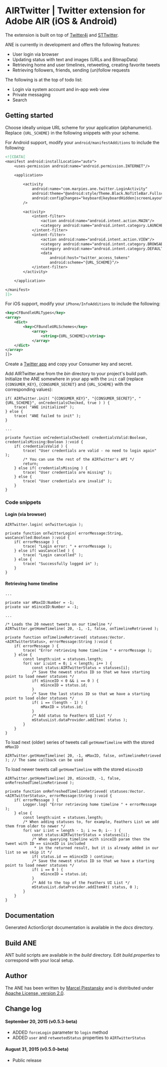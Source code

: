 # AIRTwitter | Twitter extension for Adobe AIR (iOS & Android)

The extension is built on top of [Twitter4j](http://twitter4j.org/en/index.html) and [STTwitter](https://github.com/nst/STTwitter).

ANE is currently in development and offers the following features:
* User login via browser
* Updating status with text and images (URLs and BitmapData)
* Retrieving home and user timelines, retweeting, creating favorite tweets
* Retrieving followers, friends, sending (un)follow requests

The following is at the top of todo list:
* Login via system account and in-app web view
* Private messaging
* Search

## Getting started

Choose ideally unique URL scheme for your application (alphanumeric). Replace `{URL_SCHEME}` in the following snippets with your scheme.

For Android support, modify your `android/manifestAdditions` to include the following:

```xml
<![CDATA[
<manifest android:installLocation="auto">
    <uses-permission android:name="android.permission.INTERNET"/>
    
    <application>

        <activity 
            android:name="com.marpies.ane.twitter.LoginActivity"
            android:theme="@android:style/Theme.Black.NoTitleBar.Fullscreen"
            android:configChanges="keyboard|keyboardHidden|screenLayout|screenSize|orientation"
        />

        <activity> 
            <intent-filter> 
                <action android:name="android.intent.action.MAIN"/> 
                <category android:name="android.intent.category.LAUNCHER"/> 
            </intent-filter> 
            <intent-filter> 
                <action android:name="android.intent.action.VIEW"/> 
                <category android:name="android.intent.category.BROWSABLE"/> 
                <category android:name="android.intent.category.DEFAULT"/> 
                <data 
                    android:host="twitter_access_tokens"
                    android:scheme="{URL_SCHEME}"/> 
            </intent-filter> 
        </activity> 

    </application>

</manifest>
]]>
```

For iOS support, modify your `iPhone/InfoAdditions` to include the following:

```xml
<key>CFBundleURLTypes</key>
<array>
    <dict>
        <key>CFBundleURLSchemes</key>
            <array>
                <string>{URL_SCHEME}</string>
            </array>
    </dict>
</array>
]]>
```

Create a [Twitter app](https://apps.twitter.com) and copy your Consumer key and secret.

Add AIRTwitter.ane from the *bin* directory to your project's build path. Initialize the ANE somewhere in your app with the `init` call (replace `{CONSUMER_KEY}`, `{CONSUMER_SECRET}` and `{URL_SCHEME}` with the corresponding values):

```
if( AIRTwitter.init( "{CONSUMER_KEY}", "{CONSUMER_SECRET}", "{URL_SCHEME}", onCredentialsChecked, true ) ) {
    trace( "ANE initialized" );
} else {
    trace( "ANE failed to init" );
}

...

private function onCredentialsChecked( credentialsValid:Boolean, credentialsMissing:Boolean ):void {
    if( credentialsValid ) {
        trace( "User credentials are valid - no need to login again" );
        /* You can use the rest of the AIRTwitter's API */
        return;
    } else if( credentialsMissing ) {
        trace( "User credentials are missing" );
    } else {
        trace( "User credentials are invalid" );
    }
}
```

### Code snippets

#### Login (via browser)
```
AIRTwitter.login( onTwitterLogin );

private function onTwitterLogin( errorMessage:String, wasCancelled:Boolean ):void {
    if( errorMessage ) {
        trace( "Login error: " + errorMessage );
    } else if( wasCancelled ) {
        trace( "Login cancelled" );
    } else {
        trace( "Successfully logged in" );
    }
}
```

#### Retrieving home timeline
```
...

private var mMaxID:Number = -1;
private var mSinceID:Number = -1;

...

/* Loads the 20 newest tweets on our timeline */
AIRTwitter.getHomeTimeline( 20, -1, -1, false, onTimelineRetrieved );

private function onTimelineRetrieved( statuses:Vector.<AIRTwitterStatus>, errorMessage:String ):void {
    if( errorMessage ) {
        trace( "Error retrieving home timeline " + errorMessage );
    } else {
        const length:uint = statuses.length;
        for( var i:uint = 0; i < length; i++ ) {
            const status:AIRTwitterStatus = statuses[i];
            /* Save the newest status ID so that we have starting point to load newer statuses */
            if( mSinceID < 0 && i == 0 ) {
                mSinceID = status.id;
            }
            /* Save the last status ID so that we have a starting point to load older statuses */
            if( i == (length - 1) ) {
                mMaxID = status.id;
            }
            /* Add status to Feathers UI List */
            mStatusList.dataProvider.addItem( status );
        }
    }
}

```

To load next (older) series of tweets call `getHomeTimeline` with the stored `mMaxID`
```
AIRTwitter.getHomeTimeline( 20, -1, mMaxID, false, onTimelineRetrieved ); // The same callback can be used
```

To load newer tweets call `getHomeTimeline` with the stored `mSinceID`
```
AIRTwitter.getHomeTimeline( 20, mSinceID, -1, false, onRefreshedTimelineRetrieved );

private function onRefreshedTimelineRetrieved( statuses:Vector.<AIRTwitterStatus>, errorMessage:String ):void {
    if( errorMessage ) {
        Logger.log( "Error retrieving home timeline " + errorMessage );
    } else {
        const length:uint = statuses.length;
        /* When adding statuses to, for example, Feathers List we add them from older to newer */
        for( var i:int = length - 1; i >= 0; i-- ) {
            const status:AIRTwitterStatus = statuses[i];
            /* When querying timeline with sinceID param then the tweet with ID == sinceID is included
             * in the returned result, but it is already added in our list so we skip it */
            if( status.id == mSinceID ) continue;
            /* Save the newest status ID so that we have a starting point to load newer statuses */
            if( i == 0 ) {
                mSinceID = status.id;
            }
            /* Add to the top of the Feathers UI List */
            mStatusList.dataProvider.addItemAt( status, 0 );
        }
    }
}
```

## Documentation
Generated ActionScript documentation is available in the *docs* directory.

## Build ANE
ANT build scripts are available in the *build* directory. Edit *build.properties* to correspond with your local setup.

## Author
The ANE has been written by [Marcel Piestansky](https://twitter.com/marpies) and is distributed under [Apache License, version 2.0](http://www.apache.org/licenses/LICENSE-2.0.html).

## Change log

#### September 20, 2015 (v0.5.3-beta)

* ADDED `forceLogin` parameter to `login` method
* ADDED `user` and `retweetedStatus` properties to `AIRTwitterStatus`

#### August 31, 2015 (v0.5.0-beta)

* Public release